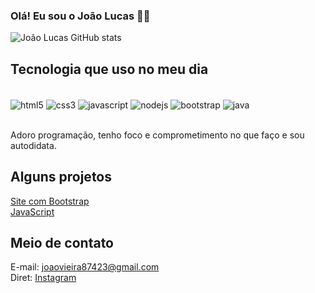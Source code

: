 
### Olá! Eu sou o João Lucas 🤙😄

![João Lucas GitHub stats](https://github-readme-stats.vercel.app/api?username=JLjudo&show_icons=true&theme=tokyonight)

## Tecnologia que uso no meu dia

<div style="display: inline_block"><br>
    <img align="center" alt="html5" src="https://img.shields.io/badge/HTML5-E34F26?style=for-the-badge&logo=html5&logoColor=white">
    <img align="center" alt="css3" src="https://img.shields.io/badge/CSS3-1572B6?style=for-the-badge&logo=css3&logoColor=white">
    <img align="center" alt="javascript" src="https://img.shields.io/badge/JavaScript-323330?style=for-the-badge&logo=javascript&logoColor=F7DF1E">
    <img align="center" alt="nodejs" src="https://img.shields.io/badge/Node.js-43853D?style=for-the-badge&logo=node.js&logoColor=white">
    <img align="center" alt="bootstrap" src="https://img.shields.io/badge/Bootstrap-563D7C?style=for-the-badge&logo=bootstrap&logoColor=white">
    <img align="center" alt="java" src="https://img.shields.io/badge/Java-ED8B00?style=for-the-badge&logo=openjdk&logoColor=white">
</div><br>

Adoro programação, tenho foco e comprometimento no que faço e sou autodidata.

## Alguns projetos

<a href="https://github.com/JLjudo/Site-com-Bootstrap.git">Site com Bootstrap</a><br>
<a href="https://github.com/JLjudo/Valor-dos-resistores.git">JavaScript</a>

## Meio de contato

E-mail: joaovieira87423@gmail.com <br>
Diret: <a href="https://www.instagram.com/jlucas_vf/">Instagram</a>
